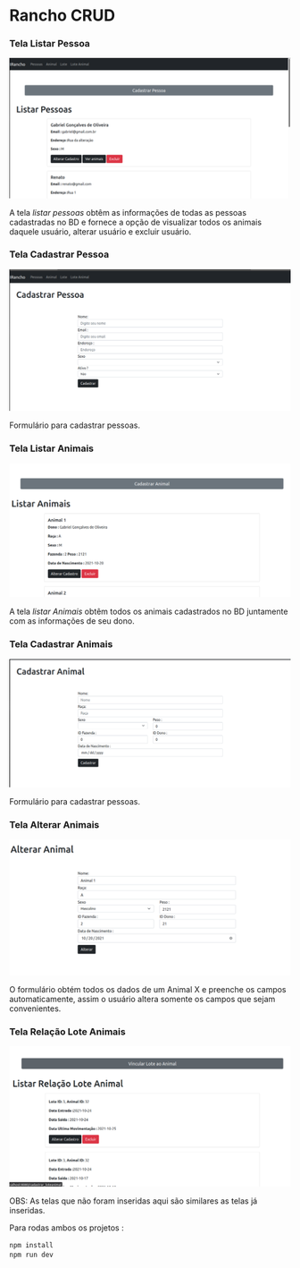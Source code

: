 # Rancho CRUD
 
 
### Tela Listar Pessoa
<img src="./img/tela_1.png">
 
A tela *listar pessoas* obtêm as informações de todas as pessoas cadastradas no BD e fornece a opção de visualizar todos os animais daquele usuário, alterar usuário e excluir usuário.
 
### Tela Cadastrar Pessoa
<img src="./img/tela_2.png">
 
Formulário para cadastrar pessoas.
 
### Tela Listar Animais
<img src="./img/tela_3.png">
 
A tela *listar Animais* obtêm todos os animais cadastrados no BD juntamente com as informações de seu dono.
 
### Tela Cadastrar Animais
<img src="./img/tela_4.png">
 
Formulário para cadastrar pessoas.
 
### Tela Alterar Animais
<img src="./img/tela_5.png">
 
O formulário obtém todos os dados de um Animal X e preenche os campos automaticamente, assim o usuário altera somente os campos que sejam convenientes.
 
### Tela Relação Lote Animais
 
<img src="./img/tela_6.png">

OBS: As telas que não foram inseridas aqui são similares as telas já inseridas.

Para rodas ambos os projetos :
``` bash
npm install
npm run dev
```
